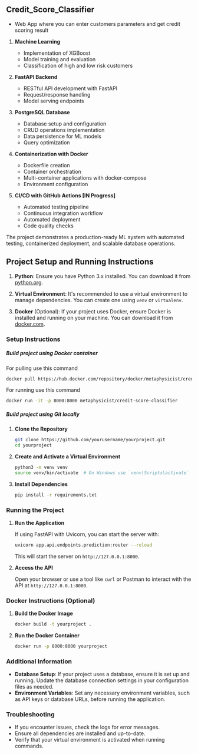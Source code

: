 ## Credit_Score_Classifier

* Web App where you can enter customers parameters and get credit scoring result 

1. **Machine Learning**
   - Implementation of XGBoost
   - Model training and evaluation
   - Classification of high and low risk customers 

2. **FastAPI Backend**
   - RESTful API development with FastAPI
   - Request/response handling
   - Model serving endpoints

3. **PostgreSQL Database**
   - Database setup and configuration
   - CRUD operations implementation
   - Data persistence for ML models
   - Query optimization

4. **Containerization with Docker**
   - Dockerfile creation
   - Container orchestration
   - Multi-container applications with docker-compose
   - Environment configuration

5. **CI/CD with GitHub Actions [IN Progress]**
   - Automated testing pipeline
   - Continuous integration workflow
   - Automated deployment
   - Code quality checks

The project demonstrates a production-ready ML system with automated testing, containerized deployment, and scalable database operations.

## Project Setup and Running Instructions


1. **Python**: Ensure you have Python 3.x installed. You can download it from [python.org](https://www.python.org/downloads/).

2. **Virtual Environment**: It's recommended to use a virtual environment to manage dependencies. You can create one using `venv` or `virtualenv`.

3. **Docker** (Optional): If your project uses Docker, ensure Docker is installed and running on your machine. You can download it from [docker.com](https://www.docker.com/products/docker-desktop).

### Setup Instructions

##### Build project using Docker container 

   For pulling use this command
   ```bash
   docker pull https://hub.docker.com/repository/docker/metaphysicist/credit-score-classifier/general
   ```
   For running use this command
   ```bash
   docker run -it -p 8000:8000 metaphysicist/credit-score-classifier
   ```
##### Build project using Git locally 

1. **Clone the Repository**

   ```bash
   git clone https://github.com/yourusername/yourproject.git
   cd yourproject
   ```

2. **Create and Activate a Virtual Environment**

   ```bash
   python3 -m venv venv
   source venv/bin/activate  # On Windows use `venv\Scripts\activate`
   ```

3. **Install Dependencies**

   ```bash
   pip install -r requirements.txt
   ```

### Running the Project

1. **Run the Application**

   If using FastAPI with Uvicorn, you can start the server with:

   ```bash
   uvicorn app.api.endpoints.prediction:router --reload
   ```

   This will start the server on `http://127.0.0.1:8000`.

2. **Access the API**

   Open your browser or use a tool like `curl` or Postman to interact with the API at `http://127.0.0.1:8000`.

### Docker Instructions (Optional)

1. **Build the Docker Image**

   ```bash
   docker build -t yourproject .
   ```

2. **Run the Docker Container**

   ```bash
   docker run -p 8000:8000 yourproject
   ```

### Additional Information

- **Database Setup**: If your project uses a database, ensure it is set up and running. Update the database connection settings in your configuration files as needed.
- **Environment Variables**: Set any necessary environment variables, such as API keys or database URLs, before running the application.

### Troubleshooting

- If you encounter issues, check the logs for error messages.
- Ensure all dependencies are installed and up-to-date.
- Verify that your virtual environment is activated when running commands.
